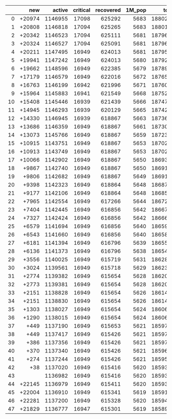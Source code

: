 |    |    new |   active |   critical |   recovered |   1M_pop |   total |
|---:|-------:|---------:|-----------:|------------:|---------:|--------:|
|  0 | +20974 |  1146955 |      17098 |      625292 |     5683 | 1880297 |
|  1 | +20808 |  1146818 |      17094 |      625265 |     5683 | 1880131 |
|  2 | +20342 |  1146523 |      17094 |      625111 |     5681 | 1879665 |
|  3 | +20324 |  1146527 |      17094 |      625091 |     5681 | 1879647 |
|  4 | +20211 |  1147495 |      16949 |      624013 |     5681 | 1879534 |
|  5 | +19941 |  1147242 |      16949 |      624013 |     5680 | 1879264 |
|  6 | +19662 |  1148596 |      16949 |      622385 |     5679 | 1878985 |
|  7 | +17179 |  1146579 |      16949 |      622016 |     5672 | 1876502 |
|  8 | +16763 |  1146199 |      16942 |      621996 |     5671 | 1876086 |
|  9 | +15964 |  1145883 |      16941 |      621549 |     5668 | 1875287 |
| 10 | +15408 |  1145446 |      16939 |      621439 |     5666 | 1874731 |
| 11 | +14945 |  1146293 |      16939 |      620129 |     5665 | 1874268 |
| 12 | +14330 |  1146945 |      16939 |      618867 |     5663 | 1873653 |
| 13 | +13686 |  1146359 |      16949 |      618867 |     5661 | 1873009 |
| 14 | +13073 |  1145766 |      16949 |      618867 |     5659 | 1872396 |
| 15 | +10915 |  1143751 |      16949 |      618867 |     5653 | 1870238 |
| 16 | +10913 |  1143749 |      16949 |      618867 |     5653 | 1870236 |
| 17 | +10066 |  1142902 |      16949 |      618867 |     5650 | 1869389 |
| 18 |  +9867 |  1142740 |      16949 |      618867 |     5650 | 1869190 |
| 19 |  +9806 |  1142682 |      16949 |      618867 |     5649 | 1869129 |
| 20 |  +9398 |  1142323 |      16949 |      618864 |     5648 | 1868721 |
| 21 |  +9177 |  1142106 |      16949 |      618864 |     5648 | 1868500 |
| 22 |  +7965 |  1142554 |      16949 |      617266 |     5644 | 1867288 |
| 23 |  +7404 |  1142445 |      16949 |      616856 |     5642 | 1866727 |
| 24 |  +7327 |  1142424 |      16949 |      616856 |     5642 | 1866650 |
| 25 |  +6579 |  1141694 |      16949 |      616856 |     5640 | 1865902 |
| 26 |  +6543 |  1141660 |      16949 |      616856 |     5640 | 1865866 |
| 27 |  +6181 |  1141394 |      16949 |      616796 |     5639 | 1865504 |
| 28 |  +6136 |  1141373 |      16949 |      616796 |     5638 | 1865459 |
| 29 |  +3556 |  1140025 |      16949 |      615719 |     5631 | 1862879 |
| 30 |  +3024 |  1139561 |      16949 |      615718 |     5629 | 1862347 |
| 31 |  +2774 |  1139382 |      16949 |      615654 |     5628 | 1862097 |
| 32 |  +2773 |  1139381 |      16949 |      615654 |     5628 | 1862096 |
| 33 |  +2151 |  1138828 |      16949 |      615654 |     5626 | 1861474 |
| 34 |  +2151 |  1138830 |      16949 |      615654 |     5626 | 1861474 |
| 35 |  +1303 |  1138027 |      16949 |      615654 |     5624 | 1860626 |
| 36 |  +1290 |  1138015 |      16949 |      615654 |     5624 | 1860613 |
| 37 |   +449 |  1137190 |      16949 |      615653 |     5621 | 1859772 |
| 38 |   +449 |  1137417 |      16949 |      615426 |     5621 | 1859772 |
| 39 |   +386 |  1137356 |      16949 |      615426 |     5621 | 1859709 |
| 40 |   +370 |  1137340 |      16949 |      615426 |     5621 | 1859693 |
| 41 |   +274 |  1137244 |      16949 |      615426 |     5621 | 1859597 |
| 42 |    +38 |  1137020 |      16949 |      615416 |     5620 | 1859361 |
| 43 |        |  1136982 |      16949 |      615416 |     5620 | 1859323 |
| 44 | +22145 |  1136979 |      16949 |      615411 |     5620 | 1859315 |
| 45 | +22004 |  1136910 |      16949 |      615341 |     5619 | 1859174 |
| 46 | +22281 |  1137200 |      16949 |      615328 |     5620 | 1859451 |
| 47 | +21829 |  1136777 |      16947 |      615301 |     5619 | 1858999 |